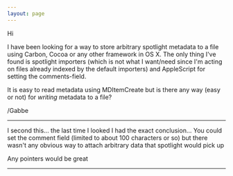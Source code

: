 ```yaml
---
layout: page
---
```


Hi

I have been looking for a way to store arbitrary spotlight metadata to a file using Carbon, Cocoa or any other framework in OS X. The only thing I've found is spotlight importers (which is not what I want/need since I'm acting on files already indexed by the default importers) and AppleScript for setting the comments-field. 

It is easy to read metadata using MDItemCreate but is there any way (easy or not) for _writing_ metadata to a file?

/Gabbe 

----

I second this... the last time I looked I had the exact conclusion... You could set the comment field (limited to about 100 characters or so) but there wasn't any obvious way to attach arbitrary data that spotlight would pick up

Any pointers would be great

----
